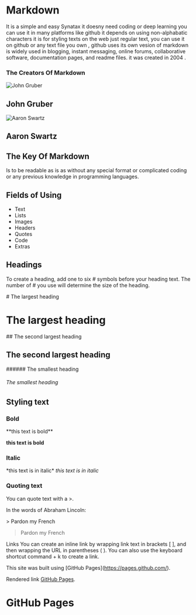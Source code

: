 
# Markdown

It is a simple and easy Synatax it doesny need coding or deep learning you can use it in many platforms like github it depends on using non-alphabatic characters
it is for styling texts on the web just regular text, you can use it on github or any text file you own , github uses its own vesion of markdown   is widely used in blogging, instant messaging, online forums, collaborative software, documentation pages, and readme files. it was created in 2004 .





### The Creators Of Markdown
                                                            
                                                            
![John Gruber](https://upload.wikimedia.org/wikipedia/commons/thumb/6/64/John_Gruber%2C_2009_%28cropped%29.jpg/200px-John_Gruber%2C_2009_%28cropped%29.jpg)                                                            
 ## John Gruber 
   
 
 ![Aaron Swartz](https://upload.wikimedia.org/wikipedia/commons/thumb/0/06/Aaron_Swartz_profile.jpg/220px-Aaron_Swartz_profile.jpg)
 
 ## Aaron Swartz
                                
                                
## The Key Of Markdown

Is to be readable as is as without any special format or complicated coding or any previous knowledge in programming languages.


## Fields of Using
* Text 
* Lists 
* Images 
* Headers 
* Quotes 
* Code 
* Extras

## Headings
To create a heading, add one to six # symbols before your heading text. The number of # you use will determine the size of the heading.

  \# The largest heading

# The largest heading

\## The second largest heading
## The second largest heading

\###### The smallest heading

###### The smallest heading

## Styling text

### Bold


\*\*this text is bold\*\*

**this text is bold**

### Italic

\*this text is in italic\*
*this text is in italic*


### Quoting text

You can quote text with a \>.

In the words of Abraham Lincoln:

\> Pardon my French

> Pardon my French

Links
You can create an inline link by wrapping link text in brackets [ ], and then wrapping the URL in parentheses ( ). You can also use the keyboard shortcut command + k to create a link.

This site was built using \[GitHub Pages](https://pages.github.com/).

Rendered link [GitHub Pages](https://pages.github.com/).

# GitHub Pages




